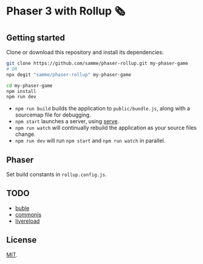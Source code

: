 Phaser 3 with Rollup 🗞
====================

Getting started
---------------

Clone or download this repository and install its dependencies:

```bash
git clone https://github.com/samme/phaser-rollup.git my-phaser-game
# OR
npx degit "samme/phaser-rollup" my-phaser-game

cd my-phaser-game
npm install
npm run dev
```

- `npm run build` builds the application to `public/bundle.js`, along with a sourcemap file for debugging.
- `npm start` launches a server, using [serve](https://github.com/zeit/serve).
- `npm run watch` will continually rebuild the application as your source files change.
- `npm run dev` will run `npm start` and `npm run watch` in parallel.

Phaser
------

Set build constants in `rollup.config.js`.

TODO
----

- [buble](https://github.com/rollup/plugins/blob/master/packages/buble)
- [commonjs](https://github.com/rollup/plugins/tree/master/packages/commonjs#options)
- [livereload](https://github.com/thgh/rollup-plugin-livereload)

License
-------

[MIT](LICENSE).
